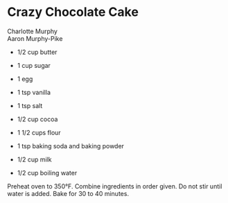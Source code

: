 # Crazy Chocolate Cake

Charlotte Murphy<br/>
Aaron Murphy-Pike

- 1/2 cup butter
- 1 cup sugar
- 1 egg
- 1 tsp vanilla
- 1 tsp salt
- 1/2 cup cocoa

- 1 1/2 cups flour
- 1 tsp baking soda and baking powder
- 1/2 cup milk
- 1/2 cup boiling water

Preheat oven to 350°F. Combine ingredients in order given. Do not stir until water is added. Bake for 30 to 40 minutes.